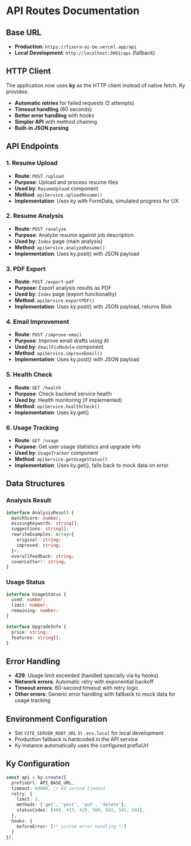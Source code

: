 # API Routes Documentation

## Base URL

- **Production**: `https://fixora-ai-be.vercel.app/api`
- **Local Development**: `http://localhost:3001/api` (fallback)

## HTTP Client

The application now uses **ky** as the HTTP client instead of native fetch. Ky provides:
- **Automatic retries** for failed requests (2 attempts)
- **Timeout handling** (60 seconds)
- **Better error handling** with hooks
- **Simpler API** with method chaining
- **Built-in JSON parsing**

## API Endpoints

### 1. Resume Upload

- **Route**: `POST /upload`
- **Purpose**: Upload and process resume files
- **Used by**: `ResumeUpload` component
- **Method**: `apiService.uploadResume()`
- **Implementation**: Uses ky with FormData, simulated progress for UX

### 2. Resume Analysis

- **Route**: `POST /analyze`
- **Purpose**: Analyze resume against job description
- **Used by**: `Index` page (main analysis)
- **Method**: `apiService.analyzeResume()`
- **Implementation**: Uses ky.post() with JSON payload

### 3. PDF Export

- **Route**: `POST /export-pdf`
- **Purpose**: Export analysis results as PDF
- **Used by**: `Index` page (export functionality)
- **Method**: `apiService.exportPDF()`
- **Implementation**: Uses ky.post() with JSON payload, returns Blob

### 4. Email Improvement

- **Route**: `POST /improve-email`
- **Purpose**: Improve email drafts using AI
- **Used by**: `EmailFixModule` component
- **Method**: `apiService.improveEmail()`
- **Implementation**: Uses ky.post() with JSON payload

### 5. Health Check

- **Route**: `GET /health`
- **Purpose**: Check backend service health
- **Used by**: Health monitoring (if implemented)
- **Method**: `apiService.healthCheck()`
- **Implementation**: Uses ky.get()

### 6. Usage Tracking

- **Route**: `GET /usage`
- **Purpose**: Get user usage statistics and upgrade info
- **Used by**: `UsageTracker` component
- **Method**: `apiService.getUsageStatus()`
- **Implementation**: Uses ky.get(), falls back to mock data on error

## Data Structures

### Analysis Result

```typescript
interface AnalysisResult {
  matchScore: number;
  missingKeywords: string[];
  suggestions: string[];
  rewriteExamples: Array<{
    original: string;
    improved: string;
  }>;
  overallFeedback: string;
  coverLetter?: string;
}
```

### Usage Status

```typescript
interface UsageStatus {
  used: number;
  limit: number;
  remaining: number;
}

interface UpgradeInfo {
  price: string;
  features: string[];
}
```

## Error Handling

- **429**: Usage limit exceeded (handled specially via ky hooks)
- **Network errors**: Automatic retry with exponential backoff
- **Timeout errors**: 60-second timeout with retry logic
- **Other errors**: Generic error handling with fallback to mock data for usage tracking

## Environment Configuration

- Set `VITE_SERVER_ROOT_URL` in `.env.local` for local development
- Production fallback is hardcoded in the API service
- Ky instance automatically uses the configured prefixUrl

## Ky Configuration

```typescript
const api = ky.create({
  prefixUrl: API_BASE_URL,
  timeout: 60000, // 60 second timeout
  retry: {
    limit: 2,
    methods: ['get', 'post', 'put', 'delete'],
    statusCodes: [408, 413, 429, 500, 502, 503, 504],
  },
  hooks: {
    beforeError: [/* custom error handling */]
  }
});
```
